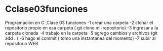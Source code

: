 # Cclase03funciones
Programación en C ,Clase 03 funciones
-1 crear una carpeta
-2 clonar el repositorio propio en esa carpeta
( git clone mi-repositorio)
-3 ingresar a la carpeta clonada
-4 trabajo en la carpeta
-5 agrego cambios y archivos
(git add . )
-6 hago el commit ( tomo una instantanea del momento)
-7 subir al repositorio WEB

